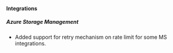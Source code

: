 
#### Integrations
##### Azure Storage Management
- Added support for retry mechanism on rate limit for some MS integrations.
